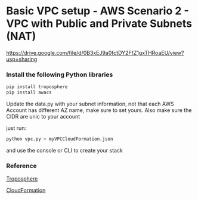 # Basic VPC setup - AWS Scenario 2 - VPC with Public and Private Subnets (NAT)

https://drive.google.com/file/d/0B3xEJ9a0fctDY2FfZ1gxTHRoaEU/view?usp=sharing

### Install the following Python libraries 

```bash
pip install troposphere
pip install awacs
```

Update the data.py with your subnet information, not that each AWS Account has different AZ name, make sure to set yours.
Also make sure the CIDR are unic to your account

just run: 
```bash
python vpc.py > myVPCCloudFormation.json
```

and use the console or CLI to create your stack

### Reference

[Troposphere](https://github.com/cloudtools/troposphere)

[CloudFormation](https://aws.amazon.com/documentation/cloudformation/)
